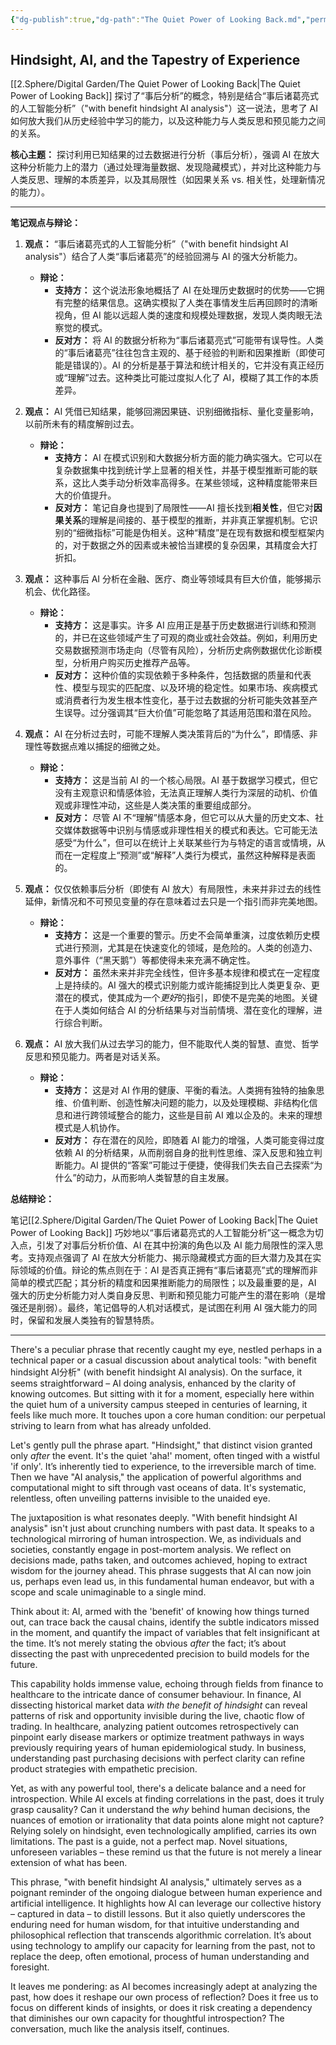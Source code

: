 ```yaml
---
{"dg-publish":true,"dg-path":"The Quiet Power of Looking Back.md","permalink":"/the-quiet-power-of-looking-back/","title":"事后分析的价值","tags":["Mindset/Reflection","DG/Seedling"],"created":"2025-03-17T13:09:00.000Z","updated":"2025-05-10 16:45"}
---
```



## Hindsight, AI, and the Tapestry of Experience

[[2.Sphere/Digital Garden/The Quiet Power of Looking Back\|The Quiet Power of Looking Back]] 探讨了“事后分析”的概念，特别是结合“事后诸葛亮式的人工智能分析”（"with benefit hindsight AI analysis"）这一说法，思考了 AI 如何放大我们从历史经验中学习的能力，以及这种能力与人类反思和预见能力之间的关系。

**核心主题：** 探讨利用已知结果的过去数据进行分析（事后分析），强调 AI 在放大这种分析能力上的潜力（通过处理海量数据、发现隐藏模式），并对比这种能力与人类反思、理解的本质差异，以及其局限性（如因果关系 vs. 相关性，处理新情况的能力）。

---

**笔记观点与辩论：**

1.  **观点：** “事后诸葛亮式的人工智能分析”（"with benefit hindsight AI analysis"）结合了人类“事后诸葛亮”的经验回溯与 AI 的强大分析能力。
    *   **辩论：**
        *   **支持方：** 这个说法形象地概括了 AI 在处理历史数据时的优势——它拥有完整的结果信息。这确实模拟了人类在事情发生后再回顾时的清晰视角，但 AI 能以远超人类的速度和规模处理数据，发现人类肉眼无法察觉的模式。
        *   **反对方：** 将 AI 的数据分析称为“事后诸葛亮式”可能带有误导性。人类的“事后诸葛亮”往往包含主观的、基于经验的判断和因果推断（即使可能是错误的）。AI 的分析是基于算法和统计相关的，它并没有真正经历或“理解”过去。这种类比可能过度拟人化了 AI，模糊了其工作的本质差异。

2.  **观点：** AI 凭借已知结果，能够回溯因果链、识别细微指标、量化变量影响，以前所未有的精度解剖过去。
    *   **辩论：**
        *   **支持方：** AI 在模式识别和大数据分析方面的能力确实强大。它可以在复杂数据集中找到统计学上显著的相关性，并基于模型推断可能的联系，这比人类手动分析效率高得多。在某些领域，这种精度能带来巨大的价值提升。
        *   **反对方：** 笔记自身也提到了局限性——AI 擅长找到**相关性**，但它对**因果关系**的理解是间接的、基于模型的推断，并非真正掌握机制。它识别的“细微指标”可能是伪相关。这种“精度”是在现有数据和模型框架内的，对于数据之外的因素或未被恰当建模的复杂因果，其精度会大打折扣。

3.  **观点：** 这种事后 AI 分析在金融、医疗、商业等领域具有巨大价值，能够揭示机会、优化路径。
    *   **辩论：**
        *   **支持方：** 这是事实。许多 AI 应用正是基于历史数据进行训练和预测的，并已在这些领域产生了可观的商业或社会效益。例如，利用历史交易数据预测市场走向（尽管有风险），分析历史病例数据优化诊断模型，分析用户购买历史推荐产品等。
        *   **反对方：** 这种价值的实现依赖于多种条件，包括数据的质量和代表性、模型与现实的匹配度、以及环境的稳定性。如果市场、疾病模式或消费者行为发生根本性变化，基于过去数据的分析可能失效甚至产生误导。过分强调其“巨大价值”可能忽略了其适用范围和潜在风险。

4.  **观点：** AI 在分析过去时，可能不理解人类决策背后的“为什么”，即情感、非理性等数据点难以捕捉的细微之处。
    *   **辩论：**
        *   **支持方：** 这是当前 AI 的一个核心局限。AI 基于数据学习模式，但它没有主观意识和情感体验，无法真正理解人类行为深层的动机、价值观或非理性冲动，这些是人类决策的重要组成部分。
        *   **反对方：** 尽管 AI 不“理解”情感本身，但它可以从大量的历史文本、社交媒体数据等中识别与情感或非理性相关的模式和表达。它可能无法感受“为什么”，但可以在统计上关联某些行为与特定的语言或情境，从而在一定程度上“预测”或“解释”人类行为模式，虽然这种解释是表面的。

5.  **观点：** 仅仅依赖事后分析（即使有 AI 放大）有局限性，未来并非过去的线性延伸，新情况和不可预见变量的存在意味着过去只是一个指引而非完美地图。
    *   **辩论：**
        *   **支持方：** 这是一个重要的警示。历史不会简单重演，过度依赖历史模式进行预测，尤其是在快速变化的领域，是危险的。人类的创造力、意外事件（“黑天鹅”）等都使得未来充满不确定性。
        *   **反对方：** 虽然未来并非完全线性，但许多基本规律和模式在一定程度上是持续的。AI 强大的模式识别能力或许能捕捉到比人类更复杂、更潜在的模式，使其成为一个*更好*的指引，即使不是完美的地图。关键在于人类如何结合 AI 的分析结果与对当前情境、潜在变化的理解，进行综合判断。

6.  **观点：** AI 放大我们从过去学习的能力，但不能取代人类的智慧、直觉、哲学反思和预见能力。两者是对话关系。
    *   **辩论：**
        *   **支持方：** 这是对 AI 作用的健康、平衡的看法。人类拥有独特的抽象思维、价值判断、创造性解决问题的能力，以及处理模糊、非结构化信息和进行跨领域整合的能力，这些是目前 AI 难以企及的。未来的理想模式是人机协作。
        *   **反对方：** 存在潜在的风险，即随着 AI 能力的增强，人类可能变得过度依赖 AI 的分析结果，从而削弱自身的批判性思维、深入反思和独立判断能力。AI 提供的“答案”可能过于便捷，使得我们失去自己去探索“为什么”的动力，从而影响人类智慧的自主发展。

**总结辩论：**

笔记[[2.Sphere/Digital Garden/The Quiet Power of Looking Back\|The Quiet Power of Looking Back]] 巧妙地以“事后诸葛亮式的人工智能分析”这一概念为切入点，引发了对事后分析价值、AI 在其中扮演的角色以及 AI 能力局限性的深入思考。支持观点强调了 AI 在放大分析能力、揭示隐藏模式方面的巨大潜力及其在实际领域的价值。辩论的焦点则在于：AI 是否真正拥有“事后诸葛亮”式的理解而非简单的模式匹配；其分析的精度和因果推断能力的局限性；以及最重要的是，AI 强大的历史分析能力对人类自身反思、判断和预见能力可能产生的潜在影响（是增强还是削弱）。最终，笔记倡导的人机对话模式，是试图在利用 AI 强大能力的同时，保留和发展人类独有的智慧特质。

---
There's a peculiar phrase that recently caught my eye, nestled perhaps in a technical paper or a casual discussion about analytical tools: "with benefit hindsight AI分析" (with benefit hindsight AI analysis). On the surface, it seems straightforward – AI doing analysis, enhanced by the clarity of knowing outcomes. But sitting with it for a moment, especially here within the quiet hum of a university campus steeped in centuries of learning, it feels like much more. It touches upon a core human condition: our perpetual striving to learn from what has already unfolded.

Let's gently pull the phrase apart. "Hindsight," that distinct vision granted only *after* the event. It's the quiet 'aha!' moment, often tinged with a wistful 'if only'. It’s inherently tied to experience, to the irreversible march of time. Then we have "AI analysis," the application of powerful algorithms and computational might to sift through vast oceans of data. It's systematic, relentless, often unveiling patterns invisible to the unaided eye.

The juxtaposition is what resonates deeply. "With benefit hindsight AI analysis" isn't just about crunching numbers with past data. It speaks to a technological mirroring of human introspection. We, as individuals and societies, constantly engage in post-mortem analysis. We reflect on decisions made, paths taken, and outcomes achieved, hoping to extract wisdom for the journey ahead. This phrase suggests that AI can now join us, perhaps even lead us, in this fundamental human endeavor, but with a scope and scale unimaginable to a single mind.

Think about it: AI, armed with the 'benefit' of knowing how things turned out, can trace back the causal chains, identify the subtle indicators missed in the moment, and quantify the impact of variables that felt insignificant at the time. It’s not merely stating the obvious *after* the fact; it’s about dissecting the past with unprecedented precision to build models for the future.

This capability holds immense value, echoing through fields from finance to healthcare to the intricate dance of consumer behaviour. In finance, AI dissecting historical market data *with the benefit of hindsight* can reveal patterns of risk and opportunity invisible during the live, chaotic flow of trading. In healthcare, analyzing patient outcomes retrospectively can pinpoint early disease markers or optimize treatment pathways in ways previously requiring years of human epidemiological study. In business, understanding past purchasing decisions with perfect clarity can refine product strategies with empathetic precision.

Yet, as with any powerful tool, there's a delicate balance and a need for introspection. While AI excels at finding correlations in the past, does it truly grasp causality? Can it understand the *why* behind human decisions, the nuances of emotion or irrationality that data points alone might not capture? Relying solely on hindsight, even technologically amplified, carries its own limitations. The past is a guide, not a perfect map. Novel situations, unforeseen variables – these remind us that the future is not merely a linear extension of what has been.

This phrase, "with benefit hindsight AI analysis," ultimately serves as a poignant reminder of the ongoing dialogue between human experience and artificial intelligence. It highlights how AI can leverage our collective history – captured in data – to distill lessons. But it also quietly underscores the enduring need for human wisdom, for that intuitive understanding and philosophical reflection that transcends algorithmic correlation. It’s about using technology to amplify our capacity for learning from the past, not to replace the deep, often emotional, process of human understanding and foresight.

It leaves me pondering: as AI becomes increasingly adept at analyzing the past, how does it reshape our own process of reflection? Does it free us to focus on different kinds of insights, or does it risk creating a dependency that diminishes our own capacity for thoughtful introspection? The conversation, much like the analysis itself, continues.
